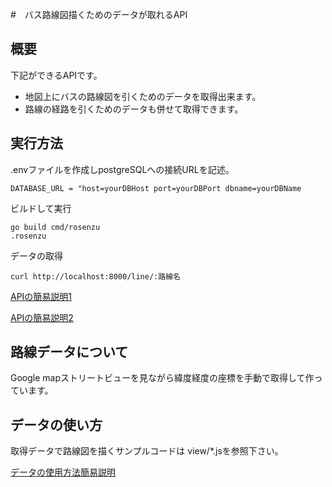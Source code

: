 #　バス路線図描くためのデータが取れるAPI
## 概要

下記ができるAPIです。
- 地図上にバスの路線図を引くためのデータを取得出来ます。
- 路線の経路を引くためのデータも併せて取得できます。

## 実行方法

.envファイルを作成しpostgreSQLへの接続URLを記述。

```
DATABASE_URL = "host=yourDBHost port=yourDBPort dbname=yourDBName 
```

ビルドして実行
```
go build cmd/rosenzu
.rosenzu
```

データの取得
```
curl http://localhost:8000/line/:路線名
```

[APIの簡易説明1](https://note.com/ac23811s/n/n50524b939609)


[APIの簡易説明2](https://note.com/ac23811s/n/n6502b2c2ddb7)


## 路線データについて

Google mapストリートビューを見ながら緯度経度の座標を手動で取得して作っています。

## データの使い方

取得データで路線図を描くサンプルコードは
view/*.jsを参照下さい。


[データの使用方法簡易説明](https://note.com/ac23811s/n/nbc84b15e4920)
